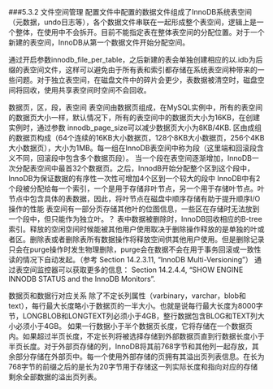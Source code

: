 ###5.3.2 文件空间管理
  配置文件中配置的数据文件组成了InnoDB系统表空间（元数据，undo日志等），各个数据文件串联在一起形成整个表空间，逻辑上是一个整体，在使用中不会拆开。目前不能指定表在整体表空间的分配位置。对于一个新建的表空间，InnoDB从第一个数据文件开始分配空间。

  通过开启参数innodb_file_per_table，之后新建的表会单独创建相应的以.idb为后缀的表空间文件，这样可以避免由于所有表和索引都存储在系统表空间种带来的一些问题。对于独立表空间，在磁盘文件中的碎片会更少，表数据被清空时，磁盘空间将回收，使用共享表空间时空间不会回收。


数据页，区，段，表空间
表空间由数据页组成，在MySQL实例中，所有的表空间的数据页大小一样，默认情况下，所有的表空间中的数据页大小为16KB，在创建实例时，通过参数 innodb_page_size可以减少数据页大小为8KB/4KB.
区由成组的数据页构成（64个连续的16KB大小数据页，128个8KB大小数据页，256个4KB大小数据页），大小为1MB。每一组在InnoDB表空间中称为段（这里端和回滚段含义不同，回滚段中包含多个数据页段）。
当一个段在表空间逐渐增加，InnoDB一次分配表空间中最首32个数据页。之后，InnodB开始分配整个区到这个段中，InnoDB为保证数据的有序性一次性可增加4个区到一个较大的段中
	InnoDB中有2个段被分配给每一个索引，一个是用于存储非叶节点，另一个用于存储叶节点。叶节点中包含具体的表数据，因此，将叶节点在磁盘中顺序存储有助于提升顺序I/O操作的性能
	表空间有一部分页存储其他叶的位图信息，一些区在存储时无法放到一个段中，但只能作为独立叶。？
	表中数据被删除时，InnoDB回收相应的B-tree 索引。释放的空闲空间时候能被其他用户使用取决于删除操作释放的是单独的叶或者区。删除表或者删除表所有数据操作将释放空间供其他用户使用。但是删除记录只会在purge操作时发生物理删除，purge会在数据不会在用于事务回滚或一致性读的情况下自动发起。（参考 Section 14.2.3.11, “InnoDB Multi-Versioning”）
	通过表空间监控器可以获取更多的信息： Section 14.2.4.4, “SHOW ENGINE INNODB STATUS and the InnoDB Monitors”.


数据页和数据行对应关系
除了不定长列属性（varbinary，varchar，blob和text），每行最大长度略小于数据页的一半大小。也就是说每行最大长度为8000字节，LONGBLOB和LONGTEXT列必须小于4GB，整行数据包含BLOG和TEXT列大小必须小于4GB。
如果一行数据小于半个数据页长度，它将存储在一个数据页内。如果超过半页长度，不定长列将被选择存储到外部数据页直到行数据长度小于半页长度。对于外部页存储的列，InnoDB将其前768字节和其他列一起存放，其余部分存储在外部页中。每一个使用外部存储的页拥有其溢出页列表信息。在长为768字节的前缀之后的是长为20字节用于存储这一列实际长度和指向对应的存储剩余全部数据的溢出页列表。

